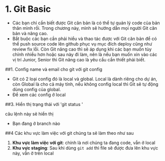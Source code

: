# 1. Git Basic  

- Các bạn chỉ cần biết được Git căn bản là có thể tự quản lý code của bản thân mình rồi. Trong chương này, mình sẽ hướng dẫn mọi người Git căn bản và nâng cao.
- Bắt buộc các bạn cần phải hiểu và thao tác được với Git căn bản để có thể push source code lên github phục vụ mục đích deploy cũng như review fix lỗi. Còn Git nâng cao thì sẽ áp dụng khi các bạn muốn tùy chỉnh nhiều hơn hoặc sau này đi làm, nên là nếu bạn muốn xin vào các vị trí Junior, Senior thì Git nâng cao là yêu cầu cần thiết phải biết.

##1. Config name và email cho git với git config
 - Git có 2 loại config đó là local và global. Local là dành riêng cho dự án, còn Global là cho cả máy tính, nếu không config local thì Git sẽ tự động dùng config của global.
 - Để xem các config ở local

##3. Hiển thị trạng thái với 'git status '

câu lệnh này sẽ hiển thị
- Bạn đang ở branch nào

##4 Các khu vực làm việc với git
chúng ta sẽ làm theo như sau
1. **Khu vực làm việc với git**: chính là nơi chúng ta đang code, vẫn ở local
2. **Khu vực staging**: Sau khi dùng `git add` thì file sẽ được đưa lên khu vực này, vẫn ở trên local
